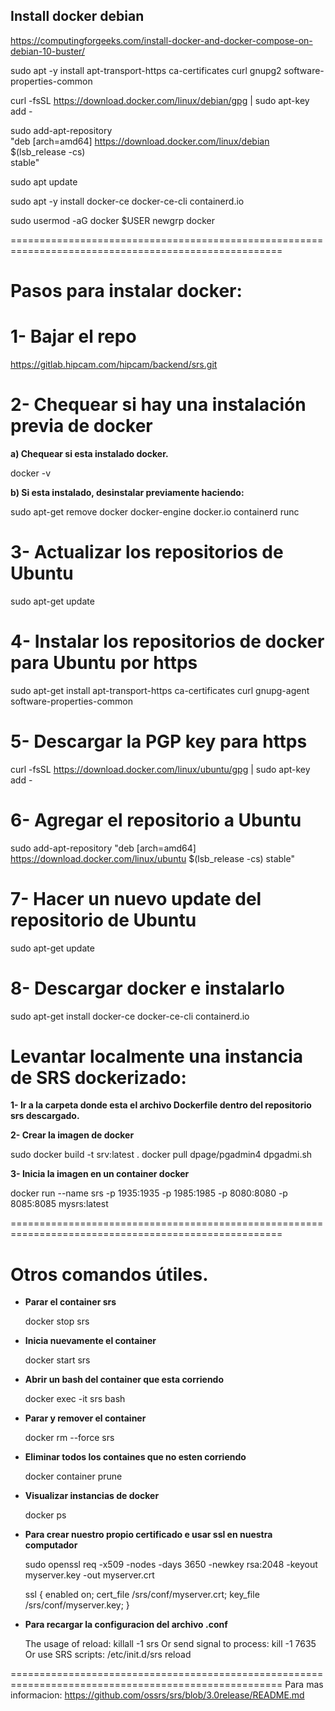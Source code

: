 
## Install docker debian
https://computingforgeeks.com/install-docker-and-docker-compose-on-debian-10-buster/

sudo apt -y install apt-transport-https ca-certificates curl gnupg2 software-properties-common

curl -fsSL https://download.docker.com/linux/debian/gpg | sudo apt-key add -

sudo add-apt-repository \
   "deb [arch=amd64] https://download.docker.com/linux/debian \
   $(lsb_release -cs) \
   stable"

sudo apt update

sudo apt -y install docker-ce docker-ce-cli containerd.io

sudo usermod -aG docker $USER
newgrp docker

=====================================================================================================

# Pasos para instalar docker:

# 1- Bajar el repo

https://gitlab.hipcam.com/hipcam/backend/srs.git

# 2- Chequear si hay una instalación previa de docker
**a) Chequear si esta instalado docker.**
  
docker -v

**b) Si esta instalado, desinstalar previamente haciendo:**
  
sudo apt-get remove docker docker-engine docker.io containerd runc

# 3- Actualizar los repositorios de Ubuntu
  
sudo apt-get update

# 4- Instalar los repositorios de docker para Ubuntu por https
  
sudo apt-get install apt-transport-https ca-certificates curl gnupg-agent software-properties-common      

# 5- Descargar la PGP key para https
  
curl -fsSL https://download.docker.com/linux/ubuntu/gpg | sudo apt-key add -

# 6- Agregar el repositorio a Ubuntu
  
sudo add-apt-repository "deb [arch=amd64] https://download.docker.com/linux/ubuntu $(lsb_release -cs) stable"

# 7- Hacer un nuevo update del repositorio de Ubuntu

sudo apt-get update

# 8- Descargar docker e instalarlo

sudo apt-get install docker-ce docker-ce-cli containerd.io

# Levantar localmente una instancia de SRS dockerizado:

**1- Ir a la carpeta donde esta el archivo Dockerfile dentro del repositorio srs descargado.**

**2- Crear la imagen de docker** 

sudo docker build -t srv:latest .
docker pull dpage/pgadmin4
dpgadmi.sh

**3- Inicia la imagen en un container docker**

docker run --name srs -p 1935:1935 -p 1985:1985 -p 8080:8080 -p 8085:8085 mysrs:latest

=====================================================================================================

# Otros comandos útiles. 

- **Parar el container srs** 

    docker stop srs

- **Inicia nuevamente el container** 

    docker start srs

- **Abrir un bash del container que esta corriendo**

    docker exec -it srs bash

- **Parar y remover el container**

    docker rm --force srs

- **Eliminar todos los containes que no esten corriendo**

    docker container prune

- **Visualizar instancias de docker** 

    docker ps

- **Para crear nuestro propio certificado e usar ssl en nuestra computador** 

    sudo openssl req -x509 -nodes -days 3650 -newkey rsa:2048 -keyout myserver.key -out myserver.crt

    ssl
    {
        enabled     on;
        cert_file   /srs/conf/myserver.crt;
        key_file    /srs/conf/myserver.key;
    }
- **Para recargar la configuracion del archivo .conf**

    The usage of reload: killall -1 srs
    Or send signal to process: kill -1 7635
    Or use SRS scripts: /etc/init.d/srs reload

=====================================================================================================
    Para mas informacion:
    https://github.com/ossrs/srs/blob/3.0release/README.md

